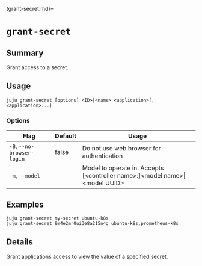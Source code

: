 (grant-secret.md)=
# `grant-secret`

## Summary
Grant access to a secret.

## Usage
```juju grant-secret [options] <ID>|<name> <application>[,<application>...]```

### Options
| Flag | Default | Usage |
| --- | --- | --- |
| `-B`, `--no-browser-login` | false | Do not use web browser for authentication |
| `-m`, `--model` |  | Model to operate in. Accepts [&lt;controller name&gt;:]&lt;model name&gt;&#x7c;&lt;model UUID&gt; |

## Examples

    juju grant-secret my-secret ubuntu-k8s
    juju grant-secret 9m4e2mr0ui3e8a215n4g ubuntu-k8s,prometheus-k8s


## Details

Grant applications access to view the value of a specified secret.